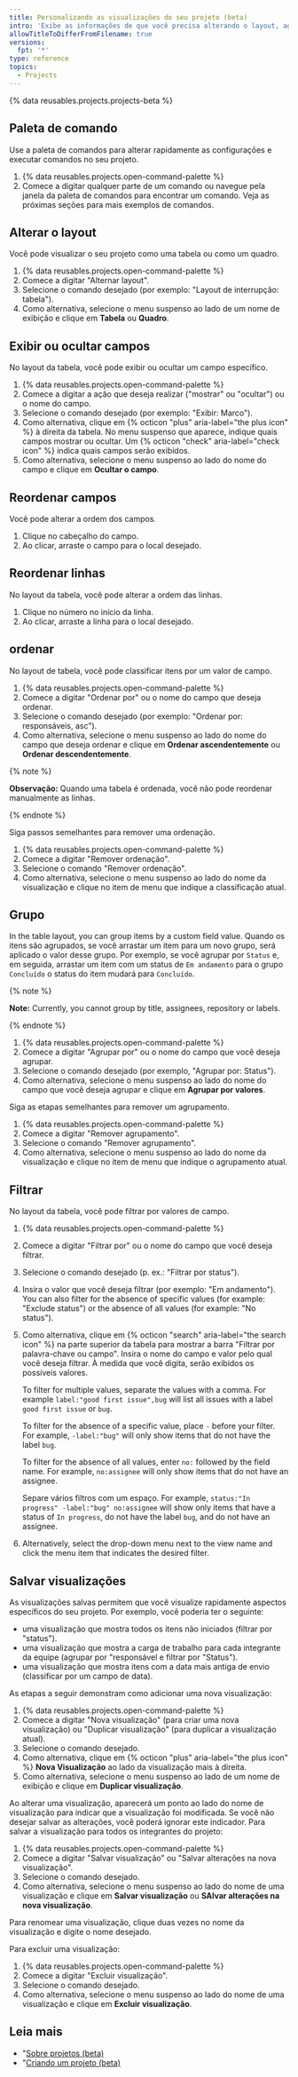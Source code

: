 ```yaml
---
title: Personalizando as visualizações do seu projeto (beta)
intro: 'Exibe as informações de que você precisa alterando o layout, agrupamento, ordenação e filtros no seu projeto.'
allowTitleToDifferFromFilename: true
versions:
  fpt: '*'
type: reference
topics:
  - Projects
---
```


{% data reusables.projects.projects-beta %}

## Paleta de comando

Use a paleta de comandos para alterar rapidamente as configurações e executar comandos no seu projeto.

1. {% data reusables.projects.open-command-palette %}
2. Comece a digitar qualquer parte de um comando ou navegue pela janela da paleta de comandos para encontrar um comando. Veja as próximas seções para mais exemplos de comandos.

## Alterar o layout

Você pode visualizar o seu projeto como uma tabela ou como um quadro.

1. {% data reusables.projects.open-command-palette %}
2. Comece a digitar "Alternar layout".
3. Selecione o comando desejado (por exemplo: "Layout de interrupção: tabela").
3. Como alternativa, selecione o menu suspenso ao lado de um nome de exibição e clique em **Tabela** ou **Quadro**.

## Exibir ou ocultar campos

No layout da tabela, você pode exibir ou ocultar um campo específico.

1. {% data reusables.projects.open-command-palette %}
2. Comece a digitar a ação que deseja realizar ("mostrar" ou "ocultar") ou o nome do campo.
3. Selecione o comando desejado (por exemplo: "Exibir: Marco").
4. Como alternativa, clique em {% octicon "plus" aria-label="the plus icon" %} à direita da tabela. No menu suspenso que aparece, indique quais campos mostrar ou ocultar. Um {% octicon "check" aria-label="check icon" %} indica quais campos serão exibidos.
5. Como alternativa, selecione o menu suspenso ao lado do nome do campo e clique em **Ocultar o campo**.

## Reordenar campos

Você pode alterar a ordem dos campos.

1. Clique no cabeçalho do campo.
2. Ao clicar, arraste o campo para o local desejado.

## Reordenar linhas

No layout da tabela, você pode alterar a ordem das linhas.

1. Clique no número no início da linha.
2. Ao clicar, arraste a linha para o local desejado.

## ordenar

No layout de tabela, você pode classificar itens por um valor de campo.

1. {% data reusables.projects.open-command-palette %}
2. Comece a digitar "Ordenar por" ou o nome do campo que deseja ordenar.
3. Selecione o comando desejado (por exemplo: "Ordenar por: responsáveis, asc").
4. Como alternativa, selecione o menu suspenso ao lado do nome do campo que deseja ordenar e clique em **Ordenar ascendentemente** ou **Ordenar descendentemente**.

{% note %}

**Observação:** Quando uma tabela é ordenada, você não pode reordenar manualmente as linhas.

{% endnote %}

Siga passos semelhantes para remover uma ordenação.

1. {% data reusables.projects.open-command-palette %}
2. Comece a digitar "Remover ordenação".
3. Selecione o comando "Remover ordenação".
4. Como alternativa, selecione o menu suspenso ao lado do nome da visualização e clique no item de menu que indique a classificação atual.

## Grupo

In the table layout, you can group items by a custom field value. Quando os itens são agrupados, se você arrastar um item para um novo grupo, será aplicado o valor desse grupo. Por exemplo, se você agrupar por `Status` e, em seguida, arrastar um item com um status de `Em andamento` para o grupo `Concluído` o status do item mudará para `Concluído`.

{% note %}

**Note:** Currently, you cannot group by title, assignees, repository or labels.

{% endnote %}

1. {% data reusables.projects.open-command-palette %}
2. Comece a digitar "Agrupar por" ou o nome do campo que você deseja agrupar.
3. Selecione o comando desejado (por exemplo, "Agrupar por: Status").
4. Como alternativa, selecione o menu suspenso ao lado do nome do campo que você deseja agrupar e clique em **Agrupar por valores**.

Siga as etapas semelhantes para remover um agrupamento.

1. {% data reusables.projects.open-command-palette %}
2. Comece a digitar "Remover agrupamento".
3. Selecione o comando "Remover agrupamento".
4. Como alternativa, selecione o menu suspenso ao lado do nome da visualização e clique no item de menu que indique o agrupamento atual.

## Filtrar

No layout da tabela, você pode filtrar por valores de campo.

1. {% data reusables.projects.open-command-palette %}
2. Comece a digitar "Filtrar por" ou o nome do campo que você deseja filtrar.
3. Selecione o comando desejado (p. ex.: "Filtrar por status").
4. Insira o valor que você deseja filtrar (por exemplo: "Em andamento"). You can also filter for the absence of specific values (for example: "Exclude status") or the absence of all values (for example: "No status").
5. Como alternativa, clique em {% octicon "search" aria-label="the search icon" %} na parte superior da tabela para mostrar a barra "Filtrar por palavra-chave ou campo". Insira o nome do campo e valor pelo qual você deseja filtrar. À medida que você digita, serão exibidos os possíveis valores.

   To filter for multiple values, separate the values with a comma. For example `label:"good first issue",bug` will list all issues with a label `good first issue` or `bug`.

   To filter for the absence of a specific value, place `-` before your filter. For example, `-label:"bug"` will only show items that do not have the label `bug`.

   To filter for the absence of all values, enter `no:` followed by the field name. For example, `no:assignee` will only show items that do not have an assignee.

   Separe vários filtros com um espaço. For example, `status:"In progress" -label:"bug" no:assignee` will show only items that have a status of `In progress`, do not have the label `bug`, and do not have an assignee.
6. Alternatively, select the drop-down menu next to the view name and click the menu item that indicates the desired filter.

## Salvar visualizações

As visualizações salvas permitem que você visualize rapidamente aspectos específicos do seu projeto. Por exemplo, você poderia ter o seguinte:
- uma visualização que mostra todos os itens não iniciados (filtrar por "status").
- uma visualização que mostra a carga de trabalho para cada integrante da equipe (agrupar por "responsável e filtrar por "Status").
- uma visualização que mostra itens com a data mais antiga de envio (classificar por um campo de data).

As etapas a seguir demonstram como adicionar uma nova visualização:

1. {% data reusables.projects.open-command-palette %}
2. Comece a digitar "Nova visualização" (para criar uma nova visualização) ou "Duplicar visualização" (para duplicar a visualização atual).
3. Selecione o comando desejado.
4. Como alternativa, clique em {% octicon "plus" aria-label="the plus icon" %} **Nova Visualização** ao lado da visualização mais à direita.
5. Como alternativa, selecione o menu suspenso ao lado de um nome de exibição e clique em **Duplicar visualização**.

Ao alterar uma visualização, aparecerá um ponto ao lado do nome de visualização para indicar que a visualização foi modificada. Se você não desejar salvar as alterações, você poderá ignorar este indicador. Para salvar a visualização para todos os integrantes do projeto:

1. {% data reusables.projects.open-command-palette %}
1. Comece a digitar "Salvar visualização" ou "Salvar alterações na nova visualização".
1. Selecione o comando desejado.
1. Como alternativa, selecione o menu suspenso ao lado do nome de uma visualização e clique em **Salvar visualização** ou **SAlvar alterações na nova visualização**.

Para renomear uma visualização, clique duas vezes no nome da visualização e digite o nome desejado.

Para excluir uma visualização:

1. {% data reusables.projects.open-command-palette %}
2. Comece a digitar "Excluir visualização".
3. Selecione o comando desejado.
4. Como alternativa, selecione o menu suspenso ao lado do nome de uma visualização e clique em **Excluir visualização**.

## Leia mais

- "[Sobre projetos (beta)](/issues/trying-out-the-new-projects-experience/about-projects)
- "[Criando um projeto (beta)](/issues/trying-out-the-new-projects-experience/creating-a-project)
